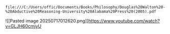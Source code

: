 	file:///C:/Users/offic/Documents/Books/Philosophy/Douglas%20Walton%20-%20Abductive%20Reasoning-University%20Alabama%20Press%20(2005).pdf



![[Pasted image 20250717012620.png]]https://www.youtube.com/watch?v=GLJH60cmjyU